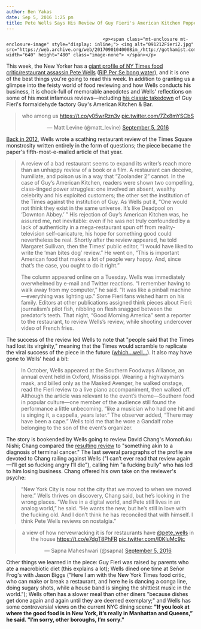 ```yaml
---
author: Ben Yakas
date: Sep 5, 2016 1:25 pm
title: Pete Wells Says His Review Of Guy Fieri's American Kitchen Popped NY Times' Cherry
---
```


	
										<p><span class="mt-enclosure mt-enclosure-image" style="display: inline;"> <img alt="091212Fieri2.jpg" src="https://web.archive.org/web/20170901040008im_/http://gothamist.com/upload/2012/09/091212Fieri2.jpg" width="640" height="480" class="image-none"> </span></p>

<p>This week, the New Yorker has a <a href="https://web.archive.org/web/20170901040008/http://www.newyorker.com/magazine/2016/09/12/pete-wells-the-new-york-times-restaurant-critic">giant profile of NY Times food critic/restaurant assassin Pete Wells</a> (<a href="https://web.archive.org/web/20170901040008/http://gothamist.com/2016/01/12/per_nay_jose.php">RIP Per Se bong water</a>), and it is one of the best things you&apos;re going to read this week. In addition to granting us a glimpse into the feisty world of food reviewing and how Wells conducts his business, it is chock-full of memorable anecdotes and Wells&apos; reflections on some of his most infamous reviews&#x2014;including <a href="https://web.archive.org/web/20170901040008/http://www.nytimes.com/2012/11/14/dining/reviews/restaurant-review-guys-american-kitchen-bar-in-times-square.html?pagewanted=all">his classic takedown</a> of Guy Fieri&apos;s formaldehyde factory Guy&apos;s American Kitchen &amp; Bar.</p>

<center><blockquote class="twitter-tweet" data-lang="en"><p lang="en" dir="ltr">who among us <a href="https://web.archive.org/web/20170901040008/https://t.co/y05wrRzn3v">https://t.co/y05wrRzn3v</a> <a href="https://web.archive.org/web/20170901040008/https://t.co/7Zx8mYSCbS">pic.twitter.com/7Zx8mYSCbS</a></p>&#x2014; Matt Levine (@matt_levine) <a href="https://web.archive.org/web/20170901040008/https://twitter.com/matt_levine/status/772813719969595392">September 5, 2016</a></blockquote>
<script async src="//web.archive.org/web/20170901040008js_/http://platform.twitter.com/widgets.js" charset="utf-8"></script></center> 

<p><a href="https://web.archive.org/web/20170901040008/http://gothamist.com/2012/11/14/have_your_read_the_timess_amazing_a.php">Back in 2012</a>, Wells wrote a scathing restaurant review of the Times Square monstrosity written entirely in the form of questions; the piece became the paper&apos;s fifth-most-e-mailed article of that year. </p>

<blockquote>A review of a bad restaurant seems to expand its writer&#x2019;s reach more than an unhappy review of a book or a film. A restaurant can deceive, humiliate, and poison us in a way that &#x201C;Zoolander 2&#x201D; cannot. In the case of Guy&#x2019;s American Kitchen, readers were shown two compelling, class-tinged power struggles: one involved an absent, wealthy celebrity and his exploited customers; the other set the institution of the Times against the institution of Guy. As Wells put it, &#x201C;One would not think they exist in the same universe. It&#x2019;s like Deadpool on &#x2018;Downton Abbey.&#x2019; &#x201D; His rejection of Guy&#x2019;s American Kitchen was, he assured me, not inevitable: even if he was not truly confounded by a lack of authenticity in a mega-restaurant spun off from reality-television self-caricature, his hope for something good could nevertheless be real. Shortly after the review appeared, he told Margaret Sullivan, then the Times&#x2019; public editor, &#x201C;I would have liked to write the &#x2018;man bites dog&#x2019; review.&#x201D; He went on, &#x201C;This is important American food that makes a lot of people very happy. And, since that&#x2019;s the case, you ought to do it right.&#x201D;

<p>The column appeared online on a Tuesday. Wells was immediately overwhelmed by e-mail and Twitter reactions. &#x201C;I remember having to walk away from my computer,&#x201D; he said. &#x201C;It was like a pinball machine&#x2014;everything was lighting up.&#x201D; Some Fieri fans wished harm on his family. Editors at other publications assigned think pieces about Fieri: journalism&#x2019;s pilot fish, nibbling on flesh snagged between the predator&#x2019;s teeth. That night, &#x201C;Good Morning America&#x201D; sent a reporter to the restaurant, to review Wells&#x2019;s review, while shooting undercover video of French fries.</p></blockquote><p></p>

<p>The success of the review led Wells to note that &quot;people said that the Times had lost its virginity,&quot; meaning that the Times would scramble to replicate the viral success of the piece in the future (<a href="https://web.archive.org/web/20170901040008/https://www.buzzfeed.com/mylestanzer/exclusive-times-internal-report-painted-dire-digital-picture?utm_term=.neelZrbMD#.oje4zOwQP">which...well...</a>). It also may have gone to Wells&apos; head a bit:</p>

<blockquote>In October, Wells appeared at the Southern Foodways Alliance, an annual event held in Oxford, Mississippi. Wearing a highwayman&#x2019;s mask, and billed only as the Masked Avenger, he walked onstage, read the Fieri review to a live piano accompaniment, then walked off. Although the article was relevant to the event&#x2019;s theme&#x2014;Southern food in popular culture&#x2014;one member of the audience still found the performance a little unbecoming, &#x201C;like a musician who had one hit and is singing it, a cappella, years later.&#x201D; The observer added, &#x201C;There may have been a cape.&#x201D; Wells told me that he wore a Gandalf robe belonging to the son of the event&#x2019;s organizer.</blockquote>

<p>The story is bookended by Wells going to review David Chang&apos;s Momofuku Nishi; Chang compared the <a href="https://web.archive.org/web/20170901040008/http://www.nytimes.com/2016/05/18/dining/momofuku-nishi-review.html">resulting review</a> to &quot;something akin to a diagnosis of terminal cancer.&quot; The last several paragraphs of the profile are devoted to Chang railing against Wells (&quot;I can&#x2019;t ever read that review again&#x2014;I&#x2019;ll get so fucking angry I&#x2019;ll die&quot;), calling him &quot;a fucking bully&quot; who has led to him losing business. Chang offered his own take on the reviewer&apos;s psyche:</p>

<blockquote>&#x201C;New York City is now not the city that we moved to when we moved here.&#x201D; Wells thrives on discovery, Chang said, but he&#x2019;s looking in the wrong places. &#x201C;We live in a digital world, and Pete still lives in an analog world,&#x201D; he said. &#x201C;He wants the new, but he&#x2019;s still in love with the fucking old. And I don&#x2019;t think he has reconciled that with himself. I think Pete Wells reviews on nostalgia.&#x201D;</blockquote>

<center><blockquote class="twitter-tweet" data-lang="en"><p lang="en" dir="ltr">a view of how nervewracking it is for restaurants have <a href="https://web.archive.org/web/20170901040008/https://twitter.com/pete_wells">@pete_wells</a> in the house <a href="https://web.archive.org/web/20170901040008/https://t.co/e7dgT8PhFR">https://t.co/e7dgT8PhFR</a> <a href="https://web.archive.org/web/20170901040008/https://t.co/I0KluMc9jc">pic.twitter.com/I0KluMc9jc</a></p>&#x2014; Sapna Maheshwari (@sapna) <a href="https://web.archive.org/web/20170901040008/https://twitter.com/sapna/status/772812304551387136">September 5, 2016</a></blockquote>
<script async src="//web.archive.org/web/20170901040008js_/http://platform.twitter.com/widgets.js" charset="utf-8"></script></center>

<p>Other things we learned in the piece: Guy Fieri was raised by parents who ate a macrobiotic diet (this explains a lot); Wells dined one time at Se&#xF1;or Frog&apos;s with Jason Biggs (&quot;Here I am with the New York Times food critic, who can make or break a restaurant, and here he is dancing a conga line, doing sugary shots, while a house band is singing the shittiest music in the world.&quot;); Wells often has a slower meal than other diners &quot;because dishes get done again and again until they are deemed exemplary;&quot; and Wells has some controversial views on the current NYC dining scene: <strong>&quot;If you look at where the good food is in New York, it&#x2019;s really in Manhattan and Queens,&#x201D; he said. &quot;I&#x2019;m sorry, other boroughs, I&#x2019;m sorry.&quot;</strong><br>
</p>					
										
									
				